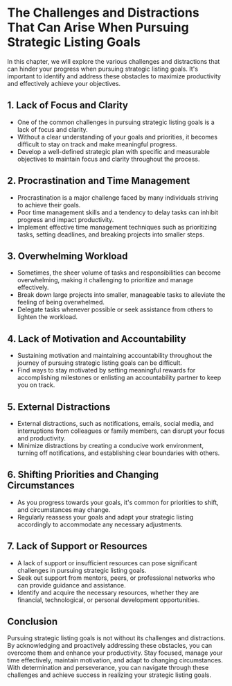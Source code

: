 The Challenges and Distractions That Can Arise When Pursuing Strategic Listing Goals
===============================================================================================

In this chapter, we will explore the various challenges and distractions that can hinder your progress when pursuing strategic listing goals. It's important to identify and address these obstacles to maximize productivity and effectively achieve your objectives.

**1. Lack of Focus and Clarity**
--------------------------------

* One of the common challenges in pursuing strategic listing goals is a lack of focus and clarity.
* Without a clear understanding of your goals and priorities, it becomes difficult to stay on track and make meaningful progress.
* Develop a well-defined strategic plan with specific and measurable objectives to maintain focus and clarity throughout the process.

**2. Procrastination and Time Management**
------------------------------------------

* Procrastination is a major challenge faced by many individuals striving to achieve their goals.
* Poor time management skills and a tendency to delay tasks can inhibit progress and impact productivity.
* Implement effective time management techniques such as prioritizing tasks, setting deadlines, and breaking projects into smaller steps.

**3. Overwhelming Workload**
----------------------------

* Sometimes, the sheer volume of tasks and responsibilities can become overwhelming, making it challenging to prioritize and manage effectively.
* Break down large projects into smaller, manageable tasks to alleviate the feeling of being overwhelmed.
* Delegate tasks whenever possible or seek assistance from others to lighten the workload.

**4. Lack of Motivation and Accountability**
--------------------------------------------

* Sustaining motivation and maintaining accountability throughout the journey of pursuing strategic listing goals can be difficult.
* Find ways to stay motivated by setting meaningful rewards for accomplishing milestones or enlisting an accountability partner to keep you on track.

**5. External Distractions**
----------------------------

* External distractions, such as notifications, emails, social media, and interruptions from colleagues or family members, can disrupt your focus and productivity.
* Minimize distractions by creating a conducive work environment, turning off notifications, and establishing clear boundaries with others.

**6. Shifting Priorities and Changing Circumstances**
-----------------------------------------------------

* As you progress towards your goals, it's common for priorities to shift, and circumstances may change.
* Regularly reassess your goals and adapt your strategic listing accordingly to accommodate any necessary adjustments.

**7. Lack of Support or Resources**
-----------------------------------

* A lack of support or insufficient resources can pose significant challenges in pursuing strategic listing goals.
* Seek out support from mentors, peers, or professional networks who can provide guidance and assistance.
* Identify and acquire the necessary resources, whether they are financial, technological, or personal development opportunities.

**Conclusion**
--------------

Pursuing strategic listing goals is not without its challenges and distractions. By acknowledging and proactively addressing these obstacles, you can overcome them and enhance your productivity. Stay focused, manage your time effectively, maintain motivation, and adapt to changing circumstances. With determination and perseverance, you can navigate through these challenges and achieve success in realizing your strategic listing goals.
